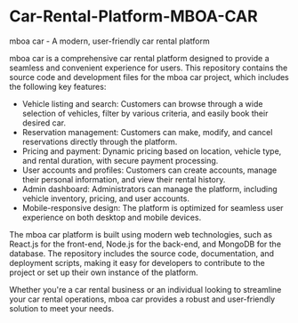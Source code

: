 # Car-Rental-Platform-MBOA-CAR
mboa car - A modern, user-friendly car rental platform

mboa car is a comprehensive car rental platform designed to provide a seamless and convenient experience for users. This repository contains the source code and development files for the mboa car project, which includes the following key features:

- Vehicle listing and search: Customers can browse through a wide selection of vehicles, filter by various criteria, and easily book their desired car.
- Reservation management: Customers can make, modify, and cancel reservations directly through the platform.
- Pricing and payment: Dynamic pricing based on location, vehicle type, and rental duration, with secure payment processing.
- User accounts and profiles: Customers can create accounts, manage their personal information, and view their rental history.
- Admin dashboard: Administrators can manage the platform, including vehicle inventory, pricing, and user accounts.
- Mobile-responsive design: The platform is optimized for seamless user experience on both desktop and mobile devices.

The mboa car platform is built using modern web technologies, such as React.js for the front-end, Node.js for the back-end, and MongoDB for the database. The repository includes the source code, documentation, and deployment scripts, making it easy for developers to contribute to the project or set up their own instance of the platform.

Whether you're a car rental business or an individual looking to streamline your car rental operations, mboa car provides a robust and user-friendly solution to meet your needs.
